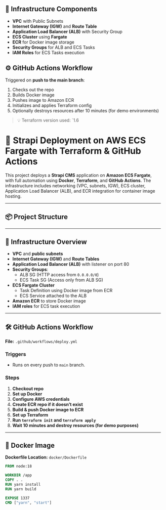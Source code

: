 
## 🧱 Infrastructure Components

- **VPC** with Public Subnets
- **Internet Gateway (IGW)** and **Route Table**
- **Application Load Balancer (ALB)** with Security Group
- **ECS Cluster** using **Fargate**
- **ECR** for Docker image storage
- **Security Groups** for ALB and ECS Tasks
- **IAM Roles** for ECS Tasks execution

## ⚙️ GitHub Actions Workflow

Triggered on **push to the main branch**:
1. Checks out the repo
2. Builds Docker image
3. Pushes image to Amazon ECR
4. Initializes and applies Terraform config
5. Optionally destroys resources after 10 minutes (for demo environments)

> 💡 Terraform version used: `1.6
# 🚀 Strapi Deployment on AWS ECS Fargate with Terraform & GitHub Actions

This project deploys a **Strapi CMS** application on **Amazon ECS Fargate**, with full automation using **Docker**, **Terraform**, and **GitHub Actions**. The infrastructure includes networking (VPC, subnets, IGW), ECS cluster, Application Load Balancer (ALB), and ECR integration for container image hosting.

---

## 📦 Project Structure


---

## 🔧 Infrastructure Overview

- **VPC** and **public subnets**
- **Internet Gateway (IGW)** and **Route Tables**
- **Application Load Balancer (ALB)** with listener on port 80
- **Security Groups**:
  - ALB SG (HTTP access from `0.0.0.0/0`)
  - ECS Task SG (Access only from ALB SG)
- **ECS Fargate Cluster**
  - Task Definition using Docker image from ECR
  - ECS Service attached to the ALB
- **Amazon ECR** to store Docker image
- **IAM roles** for ECS task execution

---

## 🛠️ GitHub Actions Workflow

**File:** `.github/workflows/deploy.yml`

### Triggers
- Runs on every push to `main` branch.

### Steps
1. **Checkout repo**
2. **Set up Docker**
3. **Configure AWS credentials**
4. **Create ECR repo if it doesn’t exist**
5. **Build & push Docker image to ECR**
6. **Set up Terraform**
7. **Run `terraform init` and `terraform apply`**
8. **Wait 10 minutes and destroy resources (for demo purposes)**

---

## 🚢 Docker Image

**Dockerfile Location:** `docker/Dockerfile`

```Dockerfile
FROM node:18

WORKDIR /app
COPY . .
RUN yarn install
RUN yarn build

EXPOSE 1337
CMD ["yarn", "start"]
